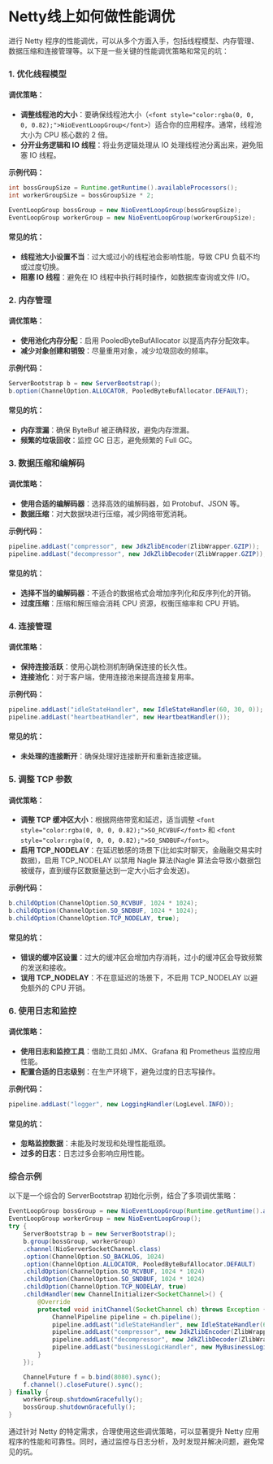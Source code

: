 # Netty线上如何做性能调优

<font style="color:rgba(0, 0, 0, 0.82);">进行 Netty 程序的性能调优，可以从多个方面入手，包括线程模型、内存管理、数据压缩和连接管理等。以下是一些关键的性能调优策略和常见的坑：</font>

### <font style="color:rgba(0, 0, 0, 0.82);">1. 优化线程模型</font>

#### <font style="color:rgba(0, 0, 0, 0.82);">调优策略：</font>

+ **<font style="color:rgba(0, 0, 0, 0.82);">调整线程池的大小</font>**<font style="color:rgba(0, 0, 0, 0.82);">：要确保线程池大小（</font>`<font style="color:rgba(0, 0, 0, 0.82);">NioEventLoopGroup</font>`<font style="color:rgba(0, 0, 0, 0.82);">）适合你的应用程序。通常，线程池大小为 CPU 核心数的 2 倍。</font>
+ **<font style="color:rgba(0, 0, 0, 0.82);">分开业务逻辑和 IO 线程</font>**<font style="color:rgba(0, 0, 0, 0.82);">：将业务逻辑处理从 IO 处理线程池分离出来，避免阻塞 IO 线程。</font>

**<font style="color:rgba(0, 0, 0, 0.82);">示例代码：</font>**

```java
int bossGroupSize = Runtime.getRuntime().availableProcessors();  
int workerGroupSize = bossGroupSize * 2;  

EventLoopGroup bossGroup = new NioEventLoopGroup(bossGroupSize);  
EventLoopGroup workerGroup = new NioEventLoopGroup(workerGroupSize);
```

#### <font style="color:rgba(0, 0, 0, 0.82);">常见的坑：</font>

+ **<font style="color:rgba(0, 0, 0, 0.82);">线程池大小设置不当</font>**<font style="color:rgba(0, 0, 0, 0.82);">：过大或过小的线程池会影响性能，导致 CPU 负载不均或过度切换。</font>
+ **<font style="color:rgba(0, 0, 0, 0.82);">阻塞 IO 线程</font>**<font style="color:rgba(0, 0, 0, 0.82);">：避免在 IO 线程中执行耗时操作，如数据库查询或文件 I/O。</font>

### <font style="color:rgba(0, 0, 0, 0.82);">2. 内存管理</font>

#### <font style="color:rgba(0, 0, 0, 0.82);">调优策略：</font>

+ **<font style="color:rgba(0, 0, 0, 0.82);">使用池化内存分配</font>**<font style="color:rgba(0, 0, 0, 0.82);">：启用 PooledByteBufAllocator 以提高内存分配效率。</font>
+ **<font style="color:rgba(0, 0, 0, 0.82);">减少对象创建和销毁</font>**<font style="color:rgba(0, 0, 0, 0.82);">：尽量重用对象，减少垃圾回收的频率。</font>

**<font style="color:rgba(0, 0, 0, 0.82);">示例代码：</font>**

```java
ServerBootstrap b = new ServerBootstrap();  
b.option(ChannelOption.ALLOCATOR, PooledByteBufAllocator.DEFAULT);
```

#### <font style="color:rgba(0, 0, 0, 0.82);">常见的坑：</font>

+ **<font style="color:rgba(0, 0, 0, 0.82);">内存泄漏</font>**<font style="color:rgba(0, 0, 0, 0.82);">：确保 ByteBuf 被正确释放，避免内存泄漏。</font>
+ **<font style="color:rgba(0, 0, 0, 0.82);">频繁的垃圾回收</font>**<font style="color:rgba(0, 0, 0, 0.82);">：监控 GC 日志，避免频繁的 Full GC。</font>

### <font style="color:rgba(0, 0, 0, 0.82);">3. 数据压缩和编解码</font>

#### <font style="color:rgba(0, 0, 0, 0.82);">调优策略：</font>

+ **<font style="color:rgba(0, 0, 0, 0.82);">使用合适的编解码器</font>**<font style="color:rgba(0, 0, 0, 0.82);">：选择高效的编解码器，如 Protobuf、JSON 等。</font>
+ **<font style="color:rgba(0, 0, 0, 0.82);">数据压缩</font>**<font style="color:rgba(0, 0, 0, 0.82);">：对大数据块进行压缩，减少网络带宽消耗。</font>

**<font style="color:rgba(0, 0, 0, 0.82);">示例代码：</font>**

```java
pipeline.addLast("compressor", new JdkZlibEncoder(ZlibWrapper.GZIP));  
pipeline.addLast("decompressor", new JdkZlibDecoder(ZlibWrapper.GZIP));
```

#### <font style="color:rgba(0, 0, 0, 0.82);">常见的坑：</font>

+ **<font style="color:rgba(0, 0, 0, 0.82);">选择不当的编解码器</font>**<font style="color:rgba(0, 0, 0, 0.82);">：不适合的数据格式会增加序列化和反序列化的开销。</font>
+ **<font style="color:rgba(0, 0, 0, 0.82);">过度压缩</font>**<font style="color:rgba(0, 0, 0, 0.82);">：压缩和解压缩会消耗 CPU 资源，权衡压缩率和 CPU 开销。</font>

### <font style="color:rgba(0, 0, 0, 0.82);">4. 连接管理</font>

#### <font style="color:rgba(0, 0, 0, 0.82);">调优策略：</font>

+ **<font style="color:rgba(0, 0, 0, 0.82);">保持连接活跃</font>**<font style="color:rgba(0, 0, 0, 0.82);">：使用心跳检测机制确保连接的长久性。</font>
+ **<font style="color:rgba(0, 0, 0, 0.82);">连接池化</font>**<font style="color:rgba(0, 0, 0, 0.82);">：对于客户端，使用连接池来提高连接复用率。</font>

**<font style="color:rgba(0, 0, 0, 0.82);">示例代码：</font>**

```java
pipeline.addLast("idleStateHandler", new IdleStateHandler(60, 30, 0));  
pipeline.addLast("heartbeatHandler", new HeartbeatHandler());
```

#### <font style="color:rgba(0, 0, 0, 0.82);">常见的坑：</font>

+ **<font style="color:rgba(0, 0, 0, 0.82);">未处理的连接断开</font>**<font style="color:rgba(0, 0, 0, 0.82);">：确保处理好连接断开和重新连接逻辑。</font>

### <font style="color:rgba(0, 0, 0, 0.82);">5. 调整 TCP 参数</font>

#### <font style="color:rgba(0, 0, 0, 0.82);">调优策略：</font>

+ **<font style="color:rgba(0, 0, 0, 0.82);">调整 TCP 缓冲区大小</font>**<font style="color:rgba(0, 0, 0, 0.82);">：根据网络带宽和延迟，适当调整</font><font style="color:rgba(0, 0, 0, 0.82);"> </font>`<font style="color:rgba(0, 0, 0, 0.82);">SO_RCVBUF</font>`<font style="color:rgba(0, 0, 0, 0.82);"> </font><font style="color:rgba(0, 0, 0, 0.82);">和</font><font style="color:rgba(0, 0, 0, 0.82);"> </font>`<font style="color:rgba(0, 0, 0, 0.82);">SO_SNDBUF</font>`<font style="color:rgba(0, 0, 0, 0.82);">。</font>
+ **<font style="color:rgba(0, 0, 0, 0.82);">启用 TCP_NODELAY</font>**<font style="color:rgba(0, 0, 0, 0.82);">：在延迟敏感的场景下(比如实时聊天，金融融交易实时数据)，启用 TCP_NODELAY 以禁用 Nagle 算法(Nagle 算法会导致小数据包被缓存，直到缓存区数据量达到一定大小后才会发送)。</font>

**<font style="color:rgba(0, 0, 0, 0.82);">示例代码：</font>**

```java
b.childOption(ChannelOption.SO_RCVBUF, 1024 * 1024);  
b.childOption(ChannelOption.SO_SNDBUF, 1024 * 1024);  
b.childOption(ChannelOption.TCP_NODELAY, true);
```

#### <font style="color:rgba(0, 0, 0, 0.82);">常见的坑：</font>

+ **<font style="color:rgba(0, 0, 0, 0.82);">错误的缓冲区设置</font>**<font style="color:rgba(0, 0, 0, 0.82);">：过大的缓冲区会增加内存消耗，过小的缓冲区会导致频繁的发送和接收。</font>
+ **<font style="color:rgba(0, 0, 0, 0.82);">误用 TCP_NODELAY</font>**<font style="color:rgba(0, 0, 0, 0.82);">：不在意延迟的场景下，不启用 TCP_NODELAY 以避免额外的 CPU 开销。</font>

#### <font style="color:rgba(0, 0, 0, 0.82);"></font>

####

### <font style="color:rgba(0, 0, 0, 0.82);">6. 使用日志和监控</font>

#### <font style="color:rgba(0, 0, 0, 0.82);">调优策略：</font>

+ **<font style="color:rgba(0, 0, 0, 0.82);">使用日志和监控工具</font>**<font style="color:rgba(0, 0, 0, 0.82);">：借助工具如 JMX、Grafana 和 Prometheus 监控应用性能。</font>
+ **<font style="color:rgba(0, 0, 0, 0.82);">配置合适的日志级别</font>**<font style="color:rgba(0, 0, 0, 0.82);">：在生产环境下，避免过度的日志写操作。</font>

**<font style="color:rgba(0, 0, 0, 0.82);">示例代码：</font>**

```java
pipeline.addLast("logger", new LoggingHandler(LogLevel.INFO));
```

#### <font style="color:rgba(0, 0, 0, 0.82);">常见的坑：</font>

+ **<font style="color:rgba(0, 0, 0, 0.82);">忽略监控数据</font>**<font style="color:rgba(0, 0, 0, 0.82);">：未能及时发现和处理性能瓶颈。</font>
+ **<font style="color:rgba(0, 0, 0, 0.82);">过多的日志</font>**<font style="color:rgba(0, 0, 0, 0.82);">：日志过多会影响应用性能。</font>

### <font style="color:rgba(0, 0, 0, 0.82);">综合示例</font>

<font style="color:rgba(0, 0, 0, 0.82);">以下是一个综合的 ServerBootstrap 初始化示例，结合了多项调优策略：</font>

```java
EventLoopGroup bossGroup = new NioEventLoopGroup(Runtime.getRuntime().availableProcessors());  
EventLoopGroup workerGroup = new NioEventLoopGroup();  
try {  
    ServerBootstrap b = new ServerBootstrap();  
    b.group(bossGroup, workerGroup)  
    .channel(NioServerSocketChannel.class)  
    .option(ChannelOption.SO_BACKLOG, 1024)  
    .option(ChannelOption.ALLOCATOR, PooledByteBufAllocator.DEFAULT)  
    .childOption(ChannelOption.SO_RCVBUF, 1024 * 1024)  
    .childOption(ChannelOption.SO_SNDBUF, 1024 * 1024)  
    .childOption(ChannelOption.TCP_NODELAY, true)  
    .childHandler(new ChannelInitializer<SocketChannel>() {  
        @Override  
        protected void initChannel(SocketChannel ch) throws Exception {  
            ChannelPipeline pipeline = ch.pipeline();  
            pipeline.addLast("idleStateHandler", new IdleStateHandler(60, 30, 0));  
            pipeline.addLast("compressor", new JdkZlibEncoder(ZlibWrapper.GZIP));  
            pipeline.addLast("decompressor", new JdkZlibDecoder(ZlibWrapper.GZIP));  
            pipeline.addLast("businessLogicHandler", new MyBusinessLogicHandler());  
        }  
    });  

    ChannelFuture f = b.bind(8080).sync();  
    f.channel().closeFuture().sync();  
} finally {  
    workerGroup.shutdownGracefully();  
    bossGroup.shutdownGracefully();  
}
```

<font style="color:rgba(0, 0, 0, 0.82);">通过针对 Netty 的特定需求，合理使用这些调优策略，可以显著提升 Netty 应用程序的性能和可靠性。同时，通过监控与日志分析，及时发现并解决问题，避免常见的坑。</font>

### <font style="color:rgba(0, 0, 0, 0.82);"></font>

```java

```
